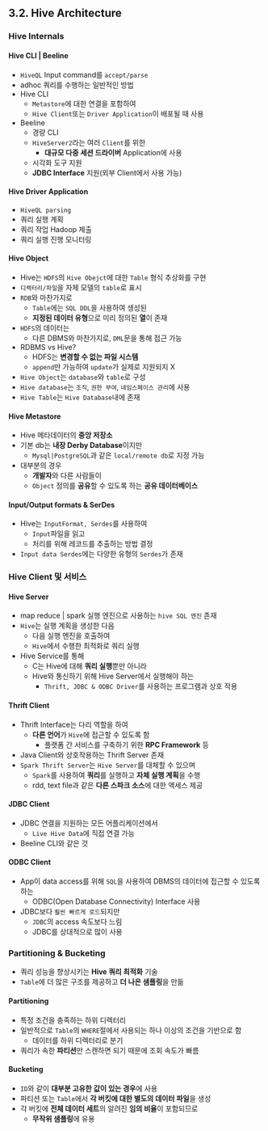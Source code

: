## 3.2. Hive Architecture

### Hive Internals
#### Hive CLI | Beeline
- `HiveQL` Input command를 `accept/parse`
- adhoc 쿼리를 수행하는 일반적인 방법
- Hive CLI
  - `Metastore`에 대한 연결을 포함하여
  - `Hive Client`또는 `Driver Application`이 배포될 때 사용
- Beeline
  - 경량 CLI
  - `HiveServer2`라는 여러 `Client`를 위한
    - **대규모 다중 세션 드라이버** Application에 사용
  - 시각화 도구 지원
  - **JDBC Interface** 지원(외부 Client에서 사용 가능)

#### Hive Driver Application
- `HiveQL parsing`
- 쿼리 실행 계획
- 쿼리 작업 Hadoop 제출
- 쿼리 실행 진행 모니터링

#### Hive Object
- Hive는 `HDFS`의 `Hive Obejct`에 대한 `Table` 형식 추상화를 구현
- `디렉터리/파일`을 자체 모델의 `table`로 표시
- `RDB`와 마찬가지로
  - `Table`에는 `SQL DDL`을 사용하여 생성된
  - **지정된 데이터 유형**으로 미리 정의된 **열**이 존재
- `HDFS`의 데이터는
  - 다른 DBMS와 마찬가지로, `DML`문을 통해 접근 가능
- RDBMS vs Hive?
  - HDFS는 **변경할 수 없는 파일 시스템**
  - `append`만 가능하여 `update`가 실제로 지원되지 X
- `Hive Object`는 `database`와 `table`로 구성
- `Hive database`는 `조직`, `권한 부여`, `네임스페이스 관리`에 사용
- `Hive Table`는 `Hive Database`내에 존재

#### Hive Metastore
- Hive 메타데이터의 **중앙 저장소**
- 기본 db는 **내장 Derby Database**이지만
  - `Mysql|PostgreSQL`과 같은 `local/remote db`로 지정 가능
- 대부분의 경우
  - **개발자**와 다른 사람들이
  - `Object` 정의를 **공유**할 수 있도록 하는 **공유 데이터베이스**

#### Input/Output formats & SerDes
- Hive는 `InputFormat, Serdes`를 사용하여
  - `Input`파일을 읽고
  - 처리를 위해 레코드를 추출하는 방법 결정
- `Input data Serdes`에는 다양한 유형의 `Serdes`가 존재

### Hive Client 및 서비스

#### Hive Server
- map reduce | spark 실행 엔진으로 사용하는 `hive SQL 엔진` 존재
- `Hive`는 실행 계획을 생성한 다음
  - 다음 실행 엔진을 호출하여
  - `Hive`에서 수행한 최적화로 쿼리 실행
- Hive Service를 통해
  - C는 Hive에 대해 **쿼리 실행**뿐만 아니라
  - Hive와 통신하기 위해 Hive Server에서 실행해야 하는
    - `Thrift, JDBC & ODBC Driver`를 사용하는 프로그램과 상호 작용

#### Thrift Client
- Thrift Interface는 다리 역할을 하여
  - **다른 언어**가 `Hive`에 접근할 수 있도록 함
    - 플랫폼 간 서비스를 구축하기 위한 **RPC Framework** 등
- Java Client와 상호작용하는 Thrift Server 존재
- `Spark Thrift Server`는 `Hive Server`를 대체할 수 있으며
  - `Spark`를 사용하여 **쿼리**를 실행하고 **자체 실행 계획**을 수행
  - rdd, text file과 같은 **다른 스파크 소스**에 대한 액세스 제공

#### JDBC Client
- JDBC 연결을 지원하는 모든 어플리케이션에서
  - `Live Hive Data`에 직접 연결 가능
- Beeline CLI와 같은 것

#### ODBC Client
- App이 data access를 위해 `SQL`을 사용하여 DBMS의 데이터에 접근할 수 있도록 하는
  - ODBC(Open Database Connectivity) Interface 사용
- JDBC보다 `훨씬 빠르게 로드`되지만
  - `JDBC`의 access 속도보다 느림
  - JDBC를 상대적으로 많이 사용

### Partitioning & Bucketing
- 쿼리 성능을 향상시키는 **Hive 쿼리 최적화** 기술
- `Table`에 더 많은 구조를 제공하고 **더 나은 샘플링**을 만듦

#### Partitioning
- 특정 조건을 충족하는 하위 디렉터리
- 일반적으로 `Table`의 `WHERE`절에서 사용되는 하나 이상의 조건을 기반으로 함
  - 데이터를 하위 디렉터리로 분기
- 쿼리가 속한 **파티션**만 스캔하면 되기 때문에 조회 속도가 빠름

#### Bucketing
- `ID`와 같이 **대부분 고유한 값이 있는 경우**에 사용
- 파티션 또는 `Table`에서 **각 버킷에 대한 별도의 데이터 파일**을 생성
- 각 버킷에 **전체 데이터 세트**의 알려진 **임의 비율**이 포함되므로
  - **무작위 샘플링**에 유용